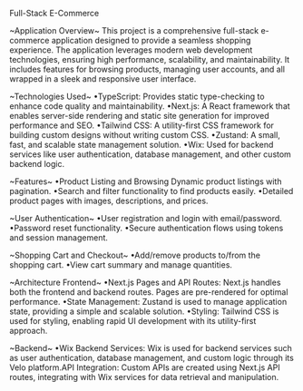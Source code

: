 Full-Stack E-Commerce 

~Application Overview~
This project is a comprehensive full-stack e-commerce application designed to provide a seamless shopping experience. The application leverages modern web development technologies, ensuring high performance, scalability, and maintainability. It includes features for browsing products, managing user accounts, and all wrapped in a sleek and responsive user interface. 

~Technologies Used~
•TypeScript: Provides static type-checking to enhance code quality and maintainability.
•Next.js: A React framework that enables server-side rendering and static site generation for improved performance and SEO.
•Tailwind CSS: A utility-first CSS framework for building custom designs without writing custom CSS.
•Zustand: A small, fast, and scalable state management solution.
•Wix: Used for backend services like user authentication, database management, and other custom backend logic.

~Features~
•Product Listing and Browsing Dynamic product listings with pagination. •Search and filter functionality to find products easily.
•Detailed product pages with images, descriptions, and prices. 

~User Authentication~
•User registration and login with email/password.
•Password reset functionality.
•Secure authentication flows using tokens and session management.

~Shopping Cart and Checkout~
•Add/remove products to/from the shopping cart.
•View cart summary and manage quantities.

~Architecture Frontend~
•Next.js Pages and API Routes: Next.js handles both the frontend and backend routes. Pages are pre-rendered for optimal performance.
•State Management: Zustand is used to manage application state, providing a simple and scalable solution.
•Styling: Tailwind CSS is used for styling, enabling rapid UI development with its utility-first approach.

~Backend~
•Wix Backend Services: Wix is used for backend services such as user authentication, database management, and custom logic through its Velo platform.API Integration: Custom APIs are created using Next.js API routes, integrating with Wix services for data retrieval and manipulation.
